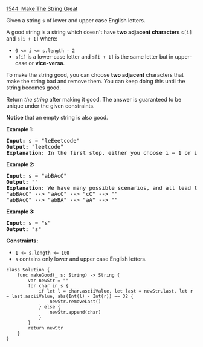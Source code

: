 [1544. Make The String Great](https://leetcode.com/problems/make-the-string-great/)

Given a string `s` of lower and upper case English letters.

A good string is a string which doesn't have **two adjacent characters** `s[i]` and `s[i + 1]` where:

* `0 <= i <= s.length - 2`
* `s[i]` is a lower-case letter and `s[i + 1]` is the same letter but in upper-case or **vice-versa**.

To make the string good, you can choose **two adjacent** characters that make the string bad and remove them. You can keep doing this until the string becomes good.

Return *the string* after making it good. The answer is guaranteed to be unique under the given constraints.

**Notice** that an empty string is also good.

**Example 1:**

<pre><strong>Input:</strong> s = "leEeetcode"
<strong>Output:</strong> "leetcode"
<strong>Explanation:</strong> In the first step, either you choose i = 1 or i = 2, both will result "leEeetcode" to be reduced to "leetcode".
</pre>

**Example 2:**

<pre><strong>Input:</strong> s = "abBAcC"
<strong>Output:</strong> ""
<strong>Explanation:</strong> We have many possible scenarios, and all lead to the same answer. For example:
"abBAcC" --> "aAcC" --> "cC" --> ""
"abBAcC" --> "abBA" --> "aA" --> ""
</pre>

**Example 3:**

<pre><strong>Input:</strong> s = "s"
<strong>Output:</strong> "s"
</pre>

**Constraints:**

* `1 <= s.length <= 100`
* `s` contains only lower and upper case English letters.

```
class Solution {
    func makeGood(_ s: String) -> String {
        var newStr = ""
        for char in s {
            if let l = char.asciiValue, let last = newStr.last, let r = last.asciiValue, abs(Int(l) - Int(r)) == 32 {
                newStr.removeLast()
            } else {
                newStr.append(char)
            }
        }
        return newStr
    }
}
```
